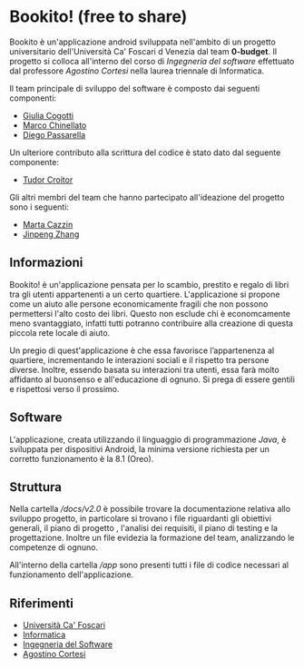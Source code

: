 # Bookito! (free to share)

Bookito è un'applicazione android sviluppata nell'ambito di un progetto universitario dell'Università Ca' Foscari d Venezia dal team **0-budget**. Il progetto si colloca all'interno del corso di *Ingegneria del software* effettuato dal professore *Agostino Cortesi* nella laurea triennale di Informatica.

Il team principale di sviluppo del software è composto dai seguenti componenti:
- [Giulia Cogotti](https://github.com/cogotti-giulia)
- [Marco Chinellato](https://github.com/Chineee)
- [Diego Passarella](https://github.com/DiegoPassa)

Un ulteriore contributo alla scrittura del codice è stato dato dal seguente componente:
- [Tudor Croitor](https://github.com/CroTheodor)

Gli altri membri del team che hanno partecipato all'ideazione del progetto sono i seguenti:
- [Marta Cazzin](https://github.com/imvrtva)
- [Jinpeng Zhang](https://github.com/Jimpoz)

## Informazioni

Bookito! è un'applicazione pensata per lo scambio, prestito e regalo di libri tra gli utenti appartenenti a un certo quartiere. L'applicazione si propone come un aiuto alle persone economicamente fragili che non possono permettersi l'alto costo dei libri. Questo non esclude chi è economcamente meno svantaggiato, infatti tutti potranno contribuire alla creazione di questa piccola rete locale di aiuto.

Un pregio di quest'applicazione è che essa favorisce l’appartenenza al quartiere, incrementando le interazioni sociali e il rispetto tra persone diverse. Inoltre, essendo basata su interazioni tra utenti, essa farà molto affidanto al buonsenso e all'educazione di ognuno. Si prega di essere gentili e rispettosi verso il prossimo.

## Software

L'applicazione, creata utilizzando il linguaggio di programmazione *Java*, è sviluppata per dispositivi Android, la minima versione richiesta per un corretto funzionamento è la 8.1 (Oreo).

## Struttura

Nella cartella */docs/v2.0* è possibile trovare la documentazione relativa allo sviluppo progetto, in particolare si trovano i file riguardanti gli obiettivi generali, il piano di progetto , l'analisi dei requisiti, il piano di testing e la progettazione. Inoltre un file evidezia la formazione del team, analizzando le competenze di ognuno.

All'interno della cartella */app* sono presenti tutti i file di codice necessari al funzionamento dell'applicazione.

## Riferimenti
- [Università Ca' Foscari](https://www.unive.it/)
- [Informatica](https://www.unive.it/pag/3/)
- [Ingegneria del Software](https://www.unive.it/data/insegnamento/339920/persone)
- [Agostino Cortesi](https://www.unive.it/data/persone/5591776)
